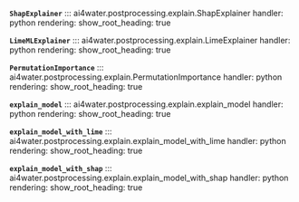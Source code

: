 **`ShapExplainer`**
::: ai4water.postprocessing.explain.ShapExplainer
    handler: python
    rendering:
        show_root_heading: true

**`LimeMLExplainer`**
::: ai4water.postprocessing.explain.LimeExplainer
    handler: python
    rendering:
        show_root_heading: true

**`PermutationImportance`**
::: ai4water.postprocessing.explain.PermutationImportance
    handler: python
    rendering:
        show_root_heading: true

**`explain_model`**
::: ai4water.postprocessing.explain.explain_model
    handler: python
    rendering:
        show_root_heading: true

**`explain_model_with_lime`**
::: ai4water.postprocessing.explain.explain_model_with_lime
    handler: python
    rendering:
        show_root_heading: true

**`explain_model_with_shap`**
::: ai4water.postprocessing.explain.explain_model_with_shap
    handler: python
    rendering:
        show_root_heading: true